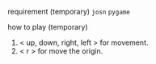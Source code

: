 requirement (temporary)
`josn`
`pygame`

how to play (temporary)
1. \< up, down, right, left > for movement.
2. \< r > for move the origin.

